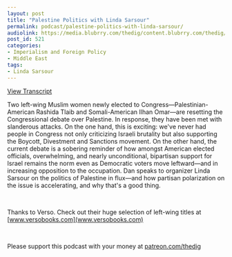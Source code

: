 ```yaml
---
layout: post
title: "Palestine Politics with Linda Sarsour"
permalink: podcast/palestine-politics-with-linda-sarsour/
audiolink: https://media.blubrry.com/thedig/content.blubrry.com/thedig/The_Dig_-_EP_179_-_Sarsour.mp3
post_id: 521
categories: 
- Imperialism and Foreign Policy
- Middle East
tags: 
- Linda Sarsour
---
```


[View Transcript](https://www.thedigradio.com/transcripts/transcript-palestine-politics-with-linda-sarsour/)

Two left-wing Muslim women newly elected to Congress—Palestinian-American Rashida Tlaib and Somali-American Ilhan Omar—are resetting the Congressional debate over Palestine. In response, they have been met with slanderous attacks. On the one hand, this is exciting: we've never had people in Congress not only criticizing Israeli brutality but also supporting the Boycott, Divestment and Sanctions movement. On the other hand, the current debate is a sobering reminder of how amongst American elected officials, overwhelming, and nearly unconditional, bipartisan support for Israel remains the norm even as Democratic voters move leftward—and in increasing opposition to the occupation. Dan speaks to organizer Linda Sarsour on the politics of Palestine in flux—and how partisan polarization on the issue is accelerating, and why that's a good thing.

 

Thanks to Verso. Check out their huge selection of left-wing titles at [www.versobooks.com](www.versobooks.com)

 

Please support this podcast with your money at [patreon.com/thedig](http://www.patreon.com/TheDig) 